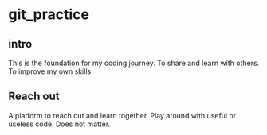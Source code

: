 # git_practice

## intro
This is the foundation for my coding journey. To share and learn with others. To improve my own skills.

## Reach out
A platform to reach out and learn together. Play around with useful or useless code. Does not matter.  